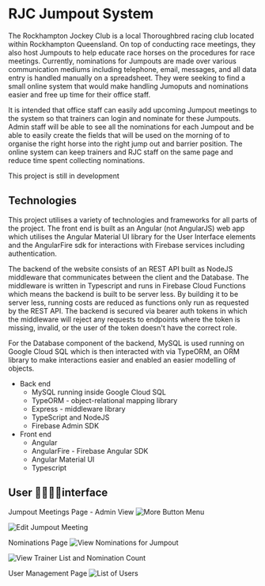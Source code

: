 #  RJC Jumpout System
The Rockhampton Jockey Club is a local Thoroughbred racing club located within Rockhampton Queensland. On top of conducting race meetings, they also host Jumpouts to help educate race horses on the procedures for race meetings. Currently, nominations for Jumpouts are made over various communication mediums including telephone, email, messages, and all data entry is handled manually on a spreadsheet. They were seeking to find a small online system that would make handling Jumoputs and nominations easier and free up time for their office staff.

It is intended that office staff can easily add upcoming Jumpout meetings to the system so that trainers can login and nominate for these Jumpouts. Admin staff will be able to see all the nominations for each Jumpout and be able to easily create the fields that will be used on the morning of to organise the right horse into the right jump out and barrier position. The online system can keep trainers and RJC staff on the same page and reduce time spent collecting nominations. 

This project is still in development

## Technologies
This project utilises a variety of technologies and frameworks for all parts of the project. The front end is built as an Angular (not AngularJS) web app which utilises the Angular Material UI library for the User Interface elements and the AngularFire sdk for interactions with Firebase services including authentication.

The backend of the website consists of an REST API built as NodeJS middleware that communicates between the client and the Database. The middleware is written in Typescript and runs in Firebase Cloud Functions which means the backend is built to be server less. By building it to be server less, running costs are reduced as functions only run as requested by the REST API. The backend is secured via bearer auth tokens in which the middleware will reject any requests to endpoints where the token is missing, invalid, or the user of the token doesn't have the correct role.

For the Database component of the backend, MySQL is used running on Google Cloud SQL which is then interacted with via TypeORM, an ORM library to make interactions easier and enabled an easier modelling of objects.

 - Back end
	 - MySQL running inside Google Cloud SQL
	 - TypeORM - object-relational mapping library
	 - Express - middleware library
	 - TypeScript and NodeJS
	 - Firebase Admin SDK
 - Front end
	 - Angular
	 - AngularFire - Firebase Angular SDK
	 - Angular Material UI
	 - Typescript

## User interface

Jumpout Meetings Page - Admin View
![More Button Menu](https://photos.app.goo.gl/xFd4E3UFVSFxJHBV9)

![Edit Jumpout Meeting](https://photos.app.goo.gl/h47w7p9AUegxKQFC7)

Nominations Page
![View Nominations for Jumpout](https://photos.app.goo.gl/Qs9ZYdPBevkXDyFT7)

![View Trainer List and Nomination Count](https://photos.app.goo.gl/ps5BkmSZGeVwEWEu9)


User Management Page
![List of Users](https://photos.app.goo.gl/7R7g57bHcJzTaowi8)
